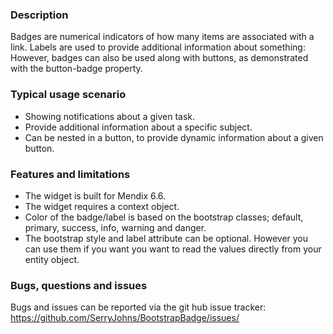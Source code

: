 ### Description

Badges are numerical indicators of how many items are associated with a link.
Labels are used to provide additional information about something:
However, badges can also be used along with buttons, as demonstrated with the button-badge property.

### Typical usage scenario

 * Showing notifications about a given task.
 * Provide additional information about a specific subject.
 * Can be nested in a button, to provide dynamic information about a given button.
 
### Features and limitations

 * The widget is built for Mendix 6.6.
 * The widget requires a context object.
 * Color of the badge/label is based on the bootstrap classes; default, primary, success, info, warning and danger.
 * The bootstrap style and label attribute can be optional. However you can use them if you want you want to read the values directly from your entity object.

### Bugs, questions and issues

Bugs and issues can be reported via the git hub issue tracker: 
https://github.com/SerryJohns/BootstrapBadge/issues/
